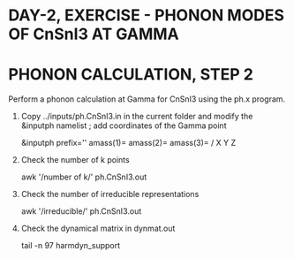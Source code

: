 DAY-2, EXERCISE - PHONON MODES OF CnSnI3 AT GAMMA 
=================================================

# PHONON CALCULATION, STEP 2 #
 
Perform a phonon calculation at Gamma for CnSnI3 using the ph.x program.

1. Copy ../inputs/ph.CnSnI3.in in the current folder and modify the &inputph namelist ; add coordinates of the Gamma point

   	&inputph
		prefix=''
		amass(1)=
		amass(2)=
		amass(3)=
	/
	X	Y	Z

2. Check the number of k points

	awk '/number of k/' ph.CnSnI3.out

3. Check the number of irreducible representations

	awk '/irreducible/' ph.CnSnI3.out

4. Check the dynamical matrix in dynmat.out

	tail -n 97 harmdyn_support


